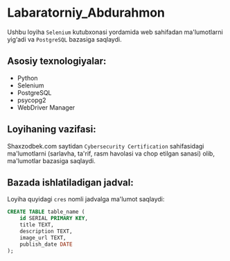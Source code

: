 ﻿# Labaratorniy_Abdurahmon

Ushbu loyiha `Selenium` kutubxonasi yordamida web sahifadan ma'lumotlarni yig‘adi va `PostgreSQL` bazasiga saqlaydi.

## Asosiy texnologiyalar:
- Python
- Selenium
- PostgreSQL
- psycopg2
- WebDriver Manager

## Loyihaning vazifasi:
Shaxzodbek.com saytidan `Cybersecurity Certification` sahifasidagi ma'lumotlarni (sarlavha, ta'rif, rasm havolasi va chop etilgan sanasi) olib, ma'lumotlar bazasiga saqlaydi.

## Bazada ishlatiladigan jadval:

Loyiha quyidagi `cres` nomli jadvalga ma'lumot saqlaydi:

```sql
CREATE TABLE table_name (
    id SERIAL PRIMARY KEY,
    title TEXT,
    description TEXT,
    image_url TEXT,
    publish_date DATE
);
